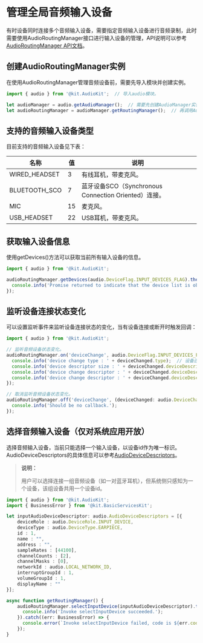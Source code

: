 # 管理全局音频输入设备

有时设备同时连接多个音频输入设备，需要指定音频输入设备进行音频录制，此时需要使用AudioRoutingManager接口进行输入设备的管理，API说明可以参考[AudioRoutingManager API文档](../../reference/apis-audio-kit/arkts-apis-audio-AudioRoutingManager.md)。

## 创建AudioRoutingManager实例

在使用AudioRoutingManager管理音频设备前，需要先导入模块并创建实例。

```ts
import { audio } from '@kit.AudioKit';  // 导入audio模块。

let audioManager = audio.getAudioManager();  // 需要先创建AudioManager实例。
let audioRoutingManager = audioManager.getRoutingManager();  // 再调用AudioManager的方法创建AudioRoutingManager实例。
```

## 支持的音频输入设备类型

目前支持的音频输入设备见下表：

| 名称 | 值 | 说明 | 
| -------- | -------- | -------- |
| WIRED_HEADSET | 3 | 有线耳机，带麦克风。 | 
| BLUETOOTH_SCO | 7 | 蓝牙设备SCO（Synchronous Connection Oriented）连接。 | 
| MIC | 15 | 麦克风。 | 
| USB_HEADSET | 22 | USB耳机，带麦克风。 | 

## 获取输入设备信息

使用getDevices()方法可以获取当前所有输入设备的信息。

```ts
import { audio } from '@kit.AudioKit';

audioRoutingManager.getDevices(audio.DeviceFlag.INPUT_DEVICES_FLAG).then((data: audio.AudioDeviceDescriptors) => {
  console.info('Promise returned to indicate that the device list is obtained.');
});
```

## 监听设备连接状态变化

可以设置监听事件来监听设备连接状态的变化，当有设备连接或断开时触发回调：

```ts
import { audio } from '@kit.AudioKit';

// 监听音频设备状态变化。
audioRoutingManager.on('deviceChange', audio.DeviceFlag.INPUT_DEVICES_FLAG, (deviceChanged: audio.DeviceChangeAction) => {
  console.info('device change type : ' + deviceChanged.type);  // 设备连接状态变化，0为连接，1为断开连接。
  console.info('device descriptor size : ' + deviceChanged.deviceDescriptors.length);
  console.info('device change descriptor : ' + deviceChanged.deviceDescriptors[0].deviceRole);  // 设备角色。
  console.info('device change descriptor : ' + deviceChanged.deviceDescriptors[0].deviceType);  // 设备类型。
});

// 取消监听音频设备状态变化。
audioRoutingManager.off('deviceChange', (deviceChanged: audio.DeviceChangeAction) => {
  console.info('Should be no callback.');
});
```
<!--Del-->
## 选择音频输入设备（仅对系统应用开放）

选择音频输入设备，当前只能选择一个输入设备，以设备id作为唯一标识。AudioDeviceDescriptors的具体信息可以参考[AudioDeviceDescriptors](../../reference/apis-audio-kit/arkts-apis-audio-t.md#audiodevicedescriptors)。

> **说明：**
> 
> 用户可以选择连接一组音频设备（如一对蓝牙耳机），但系统侧只感知为一个设备，该组设备共用一个设备id。

```ts
import { audio } from '@kit.AudioKit';
import { BusinessError } from '@kit.BasicServicesKit';

let inputAudioDeviceDescriptor: audio.AudioDeviceDescriptors = [{
    deviceRole : audio.DeviceRole.INPUT_DEVICE,
    deviceType : audio.DeviceType.EARPIECE,
    id : 1,
    name : "",
    address : "",
    sampleRates : [44100],
    channelCounts : [2],
    channelMasks : [0],
    networkId : audio.LOCAL_NETWORK_ID,
    interruptGroupId : 1,
    volumeGroupId : 1,
    displayName : ""
}];

async function getRoutingManager() {
    audioRoutingManager.selectInputDevice(inputAudioDeviceDescriptor).then(() => {
      console.info('Invoke selectInputDevice succeeded.');
    }).catch((err: BusinessError) => {
      console.error(`Invoke selectInputDevice failed, code is ${err.code}, message is ${err.message}`);
    });
}

```
<!--DelEnd-->